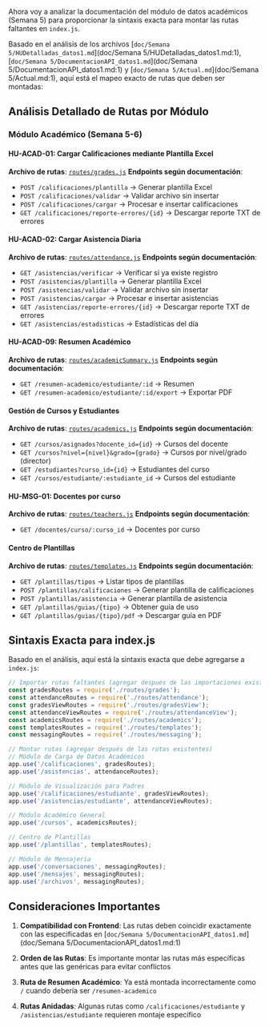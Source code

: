 Ahora voy a analizar la documentación del módulo de datos académicos (Semana 5) para proporcionar la sintaxis exacta para montar las rutas faltantes en `index.js`.

Basado en el análisis de los archivos [`doc/Semana 5/HUDetalladas_datos1.md`](doc/Semana 5/HUDetalladas_datos1.md:1), [`doc/Semana 5/DocumentacionAPI_datos1.md`](doc/Semana 5/DocumentacionAPI_datos1.md:1) y [`doc/Semana 5/Actual.md`](doc/Semana 5/Actual.md:1), aquí está el mapeo exacto de rutas que deben ser montadas:

## Análisis Detallado de Rutas por Módulo

### Módulo Académico (Semana 5-6)

#### HU-ACAD-01: Cargar Calificaciones mediante Plantilla Excel
**Archivo de rutas**: [`routes/grades.js`](routes/grades.js:1)
**Endpoints según documentación**:
- `POST /calificaciones/plantilla` → Generar plantilla Excel
- `POST /calificaciones/validar` → Validar archivo sin insertar
- `POST /calificaciones/cargar` → Procesar e insertar calificaciones
- `GET /calificaciones/reporte-errores/{id}` → Descargar reporte TXT de errores

#### HU-ACAD-02: Cargar Asistencia Diaria
**Archivo de rutas**: [`routes/attendance.js`](routes/attendance.js:1)
**Endpoints según documentación**:
- `GET /asistencias/verificar` → Verificar si ya existe registro
- `POST /asistencias/plantilla` → Generar plantilla Excel
- `POST /asistencias/validar` → Validar archivo sin insertar
- `POST /asistencias/cargar` → Procesar e insertar asistencias
- `GET /asistencias/reporte-errores/{id}` → Descargar reporte TXT de errores
- `GET /asistencias/estadisticas` → Estadísticas del día

#### HU-ACAD-09: Resumen Académico
**Archivo de rutas**: [`routes/academicSummary.js`](routes/academicSummary.js:1)
**Endpoints según documentación**:
- `GET /resumen-academico/estudiante/:id` → Resumen
- `GET /resumen-academico/estudiante/:id/export` → Exportar PDF

#### Gestión de Cursos y Estudiantes
**Archivo de rutas**: [`routes/academics.js`](routes/academics.js:1)
**Endpoints según documentación**:
- `GET /cursos/asignados?docente_id={id}` → Cursos del docente
- `GET /cursos?nivel={nivel}&grado={grado}` → Cursos por nivel/grado (director)
- `GET /estudiantes?curso_id={id}` → Estudiantes del curso
- `GET /cursos/estudiante/:estudiante_id` → Cursos del estudiante

#### HU-MSG-01: Docentes por curso
**Archivo de rutas**: [`routes/teachers.js`](routes/teachers.js:1)
**Endpoints según documentación**:
- `GET /docentes/curso/:curso_id` → Docentes por curso

#### Centro de Plantillas
**Archivo de rutas**: [`routes/templates.js`](routes/templates.js:1)
**Endpoints según documentación**:
- `GET /plantillas/tipos` → Listar tipos de plantillas
- `POST /plantillas/calificaciones` → Generar plantilla de calificaciones
- `POST /plantillas/asistencia` → Generar plantilla de asistencia
- `GET /plantillas/guias/{tipo}` → Obtener guía de uso
- `GET /plantillas/guias/{tipo}/pdf` → Descargar guía en PDF

## Sintaxis Exacta para index.js

Basado en el análisis, aquí está la sintaxis exacta que debe agregarse a `index.js`:

```javascript
// Importar rutas faltantes (agregar después de las importaciones existentes)
const gradesRoutes = require('./routes/grades');
const attendanceRoutes = require('./routes/attendance');
const gradesViewRoutes = require('./routes/gradesView');
const attendanceViewRoutes = require('./routes/attendanceView');
const academicsRoutes = require('./routes/academics');
const templatesRoutes = require('./routes/templates');
const messagingRoutes = require('./routes/messaging');

// Montar rutas (agregar después de las rutas existentes)
// Módulo de Carga de Datos Académicos
app.use('/calificaciones', gradesRoutes);
app.use('/asistencias', attendanceRoutes);

// Módulo de Visualización para Padres
app.use('/calificaciones/estudiante', gradesViewRoutes);
app.use('/asistencias/estudiante', attendanceViewRoutes);

// Módulo Académico General
app.use('/cursos', academicsRoutes);

// Centro de Plantillas
app.use('/plantillas', templatesRoutes);

// Módulo de Mensajería
app.use('/conversaciones', messagingRoutes);
app.use('/mensajes', messagingRoutes);
app.use('/archivos', messagingRoutes);
```

## Consideraciones Importantes

1. **Compatibilidad con Frontend**: Las rutas deben coincidir exactamente con las especificadas en [`doc/Semana 5/DocumentacionAPI_datos1.md`](doc/Semana 5/DocumentacionAPI_datos1.md:1)

2. **Orden de las Rutas**: Es importante montar las rutas más específicas antes que las genéricas para evitar conflictos

3. **Ruta de Resumen Académico**: Ya está montada incorrectamente como `/` cuando debería ser `/resumen-academico`

4. **Rutas Anidadas**: Algunas rutas como `/calificaciones/estudiante` y `/asistencias/estudiante` requieren montaje específico
